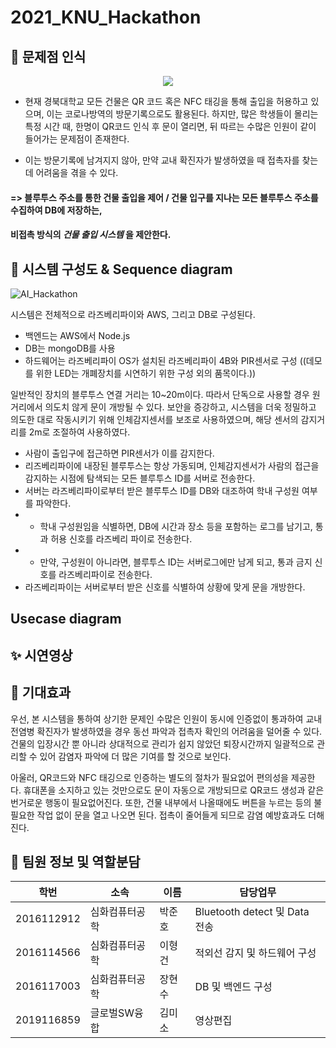 # 2021_KNU_Hackathon

## 📝 문제점 인식
  <p align="center"><img src="https://user-images.githubusercontent.com/59030198/126649011-de272dad-7dbd-4c84-93bb-cb139b218196.png"></p> 
  
   - 현재 경북대학교 모든 건물은 QR 코드 혹은 NFC 태깅을 통해 출입을 허용하고 있으며, 이는 코로나방역의 방문기록으로도 활용된다. 
   하지만, 많은 학생들이 몰리는 특정 시간 때, 한명이 QR코드 인식 후 문이 열리면, 뒤 따르는 수많은 인원이 같이 들어가는 문제점이 존재한다.
   
   - 이는 방문기록에 남겨지지 않아, 만약 교내 확진자가 발생하였을 때 접촉자를 찾는데 어려움을 겪을 수 있다.
   
   ####  => 블루투스 주소를 통한 건물 출입을 제어 / 건물 입구를 지나는 모든 블루투스 주소를 수집하여 DB에 저장하는, 
   
   ####               비접촉 방식의 ***건물 출입 시스템*** 을 제안한다. 
   
## 🚀 시스템 구성도 & Sequence diagram
![AI_Hackathon](https://user-images.githubusercontent.com/59030198/126280274-d7fa1989-df9d-483f-a949-1afcdea1f726.png)

시스템은 전체적으로 라즈베리파이와 AWS, 그리고 DB로 구성된다.

 - 백엔드는 AWS에서 Node.js
 - DB는 mongoDB를 사용
 - 하드웨어는 라즈베리파이 OS가 설치된 라즈베리파이 4B와 PIR센서로 구성
((데모를 위한 LED는 개폐장치를 시연하기 위한 구성 외의 품목이다.))

일반적인 장치의 블루투스 연결 거리는 10~20m이다. 따라서 단독으로 사용할 경우 원거리에서 의도치 않게 문이 개방될 수 있다. 보안을 증강하고, 시스템을 더욱 정밀하고 의도한 대로 작동시키기 위해 인체감지센서를 보조로 사용하였으며, 해당 센서의 감지거리를 2m로 조절하여 사용하였다.

 - 사람이 출입구에 접근하면 PIR센서가 이를 감지한다.
 - 리즈베리파이에 내장된 블루투스는 항상 가동되며, 인체감지센서가 사람의 접근을 감지하는 시점에 탐색되는 모든 블루투스 ID를 서버로 전송한다.
 - 서버는 라즈베리파이로부터 받은 블루투스 ID를 DB와 대조하여 학내 구성원 여부를 파악한다.
 - - 학내 구성원임을 식별하면, DB에 시간과 장소 등을 포함하는 로그를 남기고, 통과 허용 신호를 라즈베리 파이로 전송한다.
 - - 만약, 구성원이 아니라면, 블루투스 ID는 서버로그에만 남게 되고, 통과 금지 신호를 라즈베리파이로 전송한다. 
 - 라즈베리파이는 서버로부터 받은 신호를 식별하여 상황에 맞게 문을 개방한다.


## Usecase diagram

## ✨ 시연영상

## 🤝 기대효과
우선, 본 시스템을 통하여 상기한 문제인 수많은 인원이 동시에 인증없이 통과하여 교내 전염병 확진자가 발생하였을 경우 동선 파악과 접촉자 확인의 어려움을 덜어줄 수 있다. 건물의 입장시간 뿐 아니라 상대적으로 관리가 쉽지 않았던 퇴장시간까지 일괄적으로 관리할 수 있어 감염자 파악에 더 많은 기여를 할 것으로 보인다.

아울러, QR코드와 NFC 태깅으로 인증하는 별도의 절차가 필요없어 편의성을 제공한다. 휴대폰을 소지하고 있는 것만으로도 문이 자동으로 개방되므로 QR코드 생성과 같은 번거로운 행동이 필요없어진다. 또한, 건물 내부에서 나올때에도 버튼을 누르는 등의 불필요한 작업 없이 문을 열고 나오면 된다. 접촉이 줄어들게 되므로 감염 예방효과도 더해진다.

## 👤 팀원 정보 및 역할분담
학번 | 소속 | 이름 | 담당업무
----- | ----- | ----- | -----
2016112912 | 심화컴퓨터공학 | 박준호 | Bluetooth detect 및 Data 전송
2016114566 | 심화컴퓨터공학 | 이형건 | 적외선 감지 및 하드웨어 구성
2016117003 | 심화컴퓨터공학 | 장현수 | DB 및 백엔드 구성
2019116859 | 글로벌SW융합 | 김미소 | 영상편집

